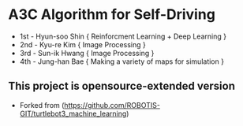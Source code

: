 # A3C Algorithm for Self-Driving


<ul>
  <li> 1st  - Hyun-soo Shin { Reinforcment Learning + Deep Learning } </li>  
  <li> 2nd - Kyu-re Kim { Image Processing } </li>  
  <li> 3rd  - Sun-ik Hwang { Image Processing } </li>  
  <li> 4th  - Jung-han Bae { Making a variety of maps for simulation } </li>  
</ul>

## This project is opensource-extended version
- Forked from (https://github.com/ROBOTIS-GIT/turtlebot3_machine_learning)
